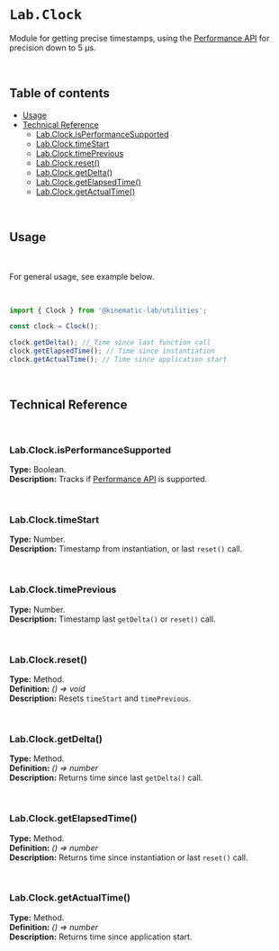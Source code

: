 # `Lab.Clock` <!-- omit in toc -->

Module for getting precise timestamps, using the [Performance API](https://developer.mozilla.org/en-US/docs/Web/API/Performance) for precision down to 5 μs.

<br />

## Table of contents <!-- omit in toc -->

-   [Usage](#usage)
-   [Technical Reference](#technical-reference)
    -   [Lab.Clock.isPerformanceSupported](#labclockisperformancesupported)
    -   [Lab.Clock.timeStart](#labclocktimestart)
    -   [Lab.Clock.timePrevious](#labclocktimeprevious)
    -   [Lab.Clock.reset()](#labclockreset)
    -   [Lab.Clock.getDelta()](#labclockgetdelta)
    -   [Lab.Clock.getElapsedTime()](#labclockgetelapsedtime)
    -   [Lab.Clock.getActualTime()](#labclockgetactualtime)

<br />

## Usage

<br />

For general usage, see example below.

<br />

```javascript
import { Clock } from '@kinematic-lab/utilities';

const clock = Clock();

clock.getDelta(); // Time since last function call
clock.getElapsedTime(); // Time since instantiation
clock.getActualTime(); // Time since application start
```

<br />

## Technical Reference

<br />

### Lab.Clock.isPerformanceSupported

**Type:** Boolean.<br />
**Description:** Tracks if [Performance API](https://developer.mozilla.org/en-US/docs/Web/API/Performance) is supported.

<br />

### Lab.Clock.timeStart

**Type:** Number.<br />
**Description:** Timestamp from instantiation, or last `reset()` call.

<br />

### Lab.Clock.timePrevious

**Type:** Number.<br />
**Description:** Timestamp last `getDelta()` or `reset()` call.

<br />

### Lab.Clock.reset()

**Type:** Method.<br />
**Definition:** _() => void_<br />
**Description:** Resets `timeStart` and `timePrevious`.

<br />

### Lab.Clock.getDelta()

**Type:** Method.<br />
**Definition:** _() => number_<br />
**Description:** Returns time since last `getDelta()` call.

<br />

### Lab.Clock.getElapsedTime()

**Type:** Method.<br />
**Definition:** _() => number_<br />
**Description:** Returns time since instantiation or last `reset()` call.

<br />

### Lab.Clock.getActualTime()

**Type:** Method.<br />
**Definition:** _() => number_<br />
**Description:** Returns time since application start.

